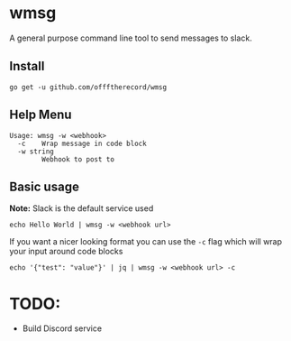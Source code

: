 # wmsg
A general purpose command line tool to send messages to slack.

## Install
```
go get -u github.com/offftherecord/wmsg
```
## Help Menu
```
Usage: wmsg -w <webhook>
  -c    Wrap message in code block
  -w string
        Webhook to post to
```
## Basic usage
**Note:** Slack is the default service used
```
echo Hello World | wmsg -w <webhook url>
```
If you want a nicer looking format you can use the `-c` flag which will wrap your input around code blocks

```
echo '{"test": "value"}' | jq | wmsg -w <webhook url> -c
```

# TODO:
- Build Discord service